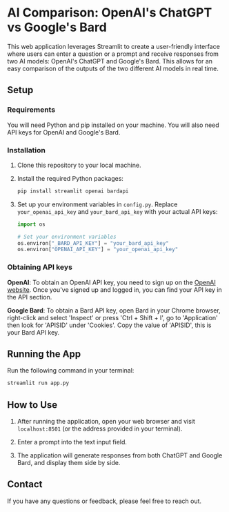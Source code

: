
# AI Comparison: OpenAI's ChatGPT vs Google's Bard

This web application leverages Streamlit to create a user-friendly interface where users can enter a question or a prompt and receive responses from two AI models: OpenAI's ChatGPT and Google's Bard. This allows for an easy comparison of the outputs of the two different AI models in real time.

## Setup

### Requirements

You will need Python and pip installed on your machine. You will also need API keys for OpenAI and Google's Bard.

### Installation

1. Clone this repository to your local machine.
   
2. Install the required Python packages:

   ```bash
   pip install streamlit openai bardapi
   ```

3. Set up your environment variables in `config.py`. Replace `your_openai_api_key` and `your_bard_api_key` with your actual API keys:

   ```python
   import os

   # Set your environment variables
   os.environ["_BARD_API_KEY"] = "your_bard_api_key"
   os.environ["OPENAI_API_KEY"] = "your_openai_api_key"
   ```

### Obtaining API keys

**OpenAI**: To obtain an OpenAI API key, you need to sign up on the [OpenAI website](https://beta.openai.com/signup/). Once you've signed up and logged in, you can find your API key in the API section.

**Google Bard**: To obtain a Bard API key, open Bard in your Chrome browser, right-click and select 'Inspect' or press 'Ctrl + Shift + I', go to 'Application' then look for 'APISID' under 'Cookies'. Copy the value of 'APISID', this is your Bard API key.

## Running the App

Run the following command in your terminal:

```bash
streamlit run app.py
```

## How to Use

1. After running the application, open your web browser and visit `localhost:8501` (or the address provided in your terminal).

2. Enter a prompt into the text input field.

3. The application will generate responses from both ChatGPT and Google Bard, and display them side by side.

## Contact

If you have any questions or feedback, please feel free to reach out.
